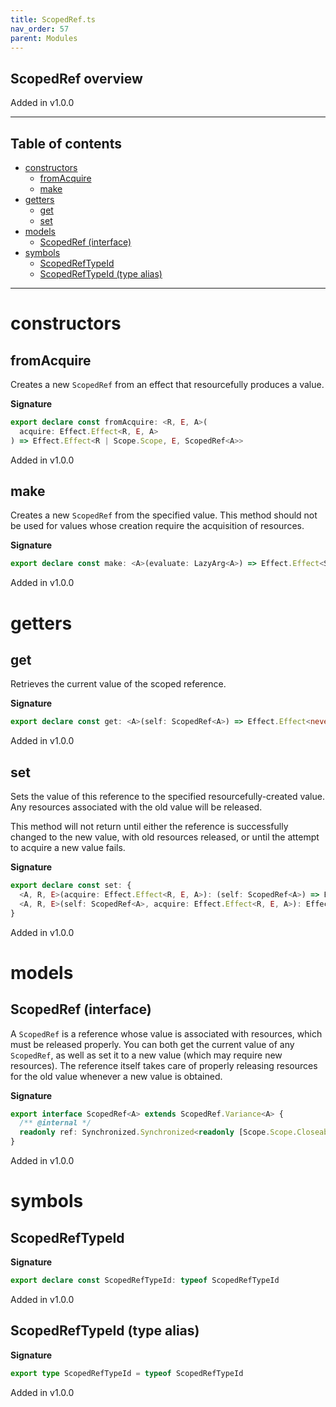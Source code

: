 ```yaml
---
title: ScopedRef.ts
nav_order: 57
parent: Modules
---
```


## ScopedRef overview

Added in v1.0.0

---

<h2 class="text-delta">Table of contents</h2>

- [constructors](#constructors)
  - [fromAcquire](#fromacquire)
  - [make](#make)
- [getters](#getters)
  - [get](#get)
  - [set](#set)
- [models](#models)
  - [ScopedRef (interface)](#scopedref-interface)
- [symbols](#symbols)
  - [ScopedRefTypeId](#scopedreftypeid)
  - [ScopedRefTypeId (type alias)](#scopedreftypeid-type-alias)

---

# constructors

## fromAcquire

Creates a new `ScopedRef` from an effect that resourcefully produces a
value.

**Signature**

```ts
export declare const fromAcquire: <R, E, A>(
  acquire: Effect.Effect<R, E, A>
) => Effect.Effect<R | Scope.Scope, E, ScopedRef<A>>
```

Added in v1.0.0

## make

Creates a new `ScopedRef` from the specified value. This method should
not be used for values whose creation require the acquisition of resources.

**Signature**

```ts
export declare const make: <A>(evaluate: LazyArg<A>) => Effect.Effect<Scope.Scope, never, ScopedRef<A>>
```

Added in v1.0.0

# getters

## get

Retrieves the current value of the scoped reference.

**Signature**

```ts
export declare const get: <A>(self: ScopedRef<A>) => Effect.Effect<never, never, A>
```

Added in v1.0.0

## set

Sets the value of this reference to the specified resourcefully-created
value. Any resources associated with the old value will be released.

This method will not return until either the reference is successfully
changed to the new value, with old resources released, or until the attempt
to acquire a new value fails.

**Signature**

```ts
export declare const set: {
  <A, R, E>(acquire: Effect.Effect<R, E, A>): (self: ScopedRef<A>) => Effect.Effect<Exclude<R, Scope.Scope>, E, void>
  <A, R, E>(self: ScopedRef<A>, acquire: Effect.Effect<R, E, A>): Effect.Effect<Exclude<R, Scope.Scope>, E, void>
}
```

Added in v1.0.0

# models

## ScopedRef (interface)

A `ScopedRef` is a reference whose value is associated with resources,
which must be released properly. You can both get the current value of any
`ScopedRef`, as well as set it to a new value (which may require new
resources). The reference itself takes care of properly releasing resources
for the old value whenever a new value is obtained.

**Signature**

```ts
export interface ScopedRef<A> extends ScopedRef.Variance<A> {
  /** @internal */
  readonly ref: Synchronized.Synchronized<readonly [Scope.Scope.Closeable, A]>
}
```

Added in v1.0.0

# symbols

## ScopedRefTypeId

**Signature**

```ts
export declare const ScopedRefTypeId: typeof ScopedRefTypeId
```

Added in v1.0.0

## ScopedRefTypeId (type alias)

**Signature**

```ts
export type ScopedRefTypeId = typeof ScopedRefTypeId
```

Added in v1.0.0
